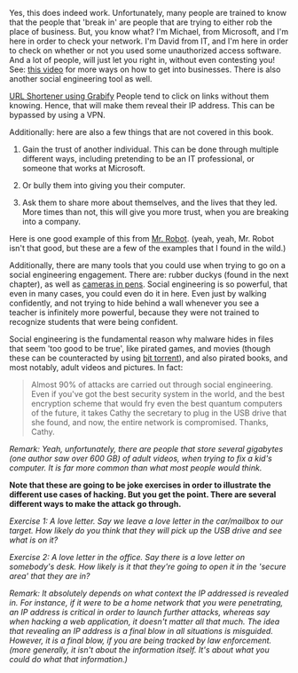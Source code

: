 Yes, this does indeed work. Unfortunately, many people are trained to know that the people that 'break in' are people that are trying to either rob the place of business. But, you know what? I'm Michael, from Microsoft, and I'm here in order to check your network. I'm David from IT, and I'm here in order to check on whether or not you used some unauthorized access software. And a lot of people, will just let you right in, without even contesting you! See: [this video](https://www.youtube.com/watch?v=02Vf3NjTPsI) for more ways on how to get into businesses. There is also another social engineering tool as well.

[URL Shortener using Grabify](https://grabify.link/) People tend to click on links without them knowing. Hence, that will make them reveal their IP address. This can be bypassed by using a VPN.

Additionally: here are also a few things that are not covered in this book.

1. Gain the trust of another individual. This can be done through multiple different ways, including pretending to be an IT professional, or someone that works at Microsoft.

2. Or bully them into giving you their computer.

3. Ask them to share more about themselves, and the lives that they led. More times than not, this will give you more trust, when you are breaking into a company.

Here is one good example of this from [Mr. Robot](https://www.youtube.com/watch?v=sWzQgJ-jskI). (yeah, yeah, Mr. Robot isn't that good, but these are a few of the examples that I found in the wild.)

Additionally, there are many tools that you could use when trying to go on a social engineering engagement. There are: rubber duckys (found in the next chapter), as well as [cameras in pens](https://www.amazon.com/dp/B0CGRJCL7G?psc=1&language=en_US). Social engineering is so powerful, that even in many cases, you could even do it in here. Even just by walking confidently, and not trying to hide behind a wall whenever you see a teacher is infinitely more powerful, because they were not trained to recognize students that were being confident.  

Social engineering is the fundamental reason why malware hides in files that seem 'too good to be true', like pirated games, and movies (though these can be counteracted by using [bit torrent](https://www.bittorrent.com/)), and also pirated books, and most notably, adult videos and pictures. In fact:

> Almost 90% of attacks are carried out through social engineering. Even if you've got the best security system in the world, and the best encryption scheme that would fry even the best quantum computers of the future, it takes Cathy the secretary to plug in the USB drive that she found, and now, the entire network is compromised. Thanks, Cathy. 

*Remark: Yeah, unfortunately, there are people that store several gigabytes (one author saw over 600 GB) of adult videos, when trying to fix a kid's computer. It is far more common than what most people would think.*

**Note that these are going to be joke exercises in order to illustrate the different use cases of hacking. But you get the point. There are several different ways to make the attack go through.**

*Exercise 1: A love letter. Say we leave a love letter in the car/mailbox to our target. How likely do you think that they will pick up the USB drive and see what is on it?*

*Exercise 2: A love letter in the office. Say there is a love letter on somebody's desk. How likely is it that they're going to open it in the 'secure area' that they are in?*

*Remark: It absolutely depends on what context the IP addressed is revealed in. For instance, if it were to be a home network that you were penetrating, an IP address is critical in order to launch further attacks, whereas say when hacking a web application, it doesn't matter all that much. The idea that revealing an IP address is a final blow in all situations is misguided. However, it is a final blow, if you are being tracked by law enforcement. (more generally, it isn't about the information itself. It's about what you could do what that information.)* 
